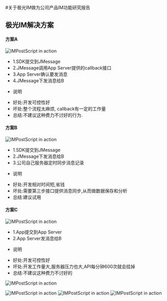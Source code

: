#关于极光IM做为公司产品IM功能研究报告


## 极光IM解决方案#### 方案A![IMPostScript in action](./image/1.png)

* 1.SDK提交到JMessage
* 2.JMessage调用App Server提供的callback接口
* 3.App Server确认要发消息
* 4.JMessage下发消息给B

- 说明
 + 好处:开发可控性好
 + 坏处:整个流程太麻烦, callback有一定的工作量
 + 总结:不建议这种费力不讨好的行为.


#### 方案B
![IMPostScript in action](./image/2.png)

* 1.SDK提交到JMessage
* 2.JMessage下发消息给B
* 3.公司自己服务器定时同步消息记录

- 说明
 + 好处:开发相对时间短,省钱
 + 坏处:需要第三步接口提供消息同步,从而做数据保存和分析
 + 总结:建议试用

#### 方案C
![IMPostScript in action](./image/3.png)

* 1.App提交到App Server
* 2.App Server发消息给B

- 说明
 + 好处:开发可控性好
 + 坏处:开发工作量大,服务器压力也大,API每分钟600次就会挂掉
 + 总结:不建议这种费力不讨好的

![IMPostScript in action](./image/RM.png)

![IMPostScript in action](./image/W1.png)
![IMPostScript in action](./image/W2.png)
![IMPostScript in action](./image/W3.jpg)